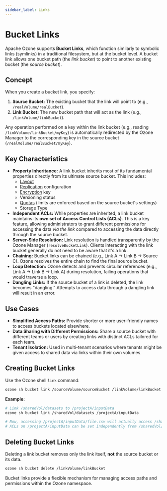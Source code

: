 ```yaml
---
sidebar_label: Links
---
```


# Bucket Links

Apache Ozone supports **Bucket Links**, which function similarly to symbolic links (symlinks) in a traditional filesystem, but at the bucket level. A bucket link allows one bucket path (the *link bucket*) to point to another existing bucket (the *source bucket*).

## Concept

When you create a bucket link, you specify:

1.  **Source Bucket:** The existing bucket that the link will point to (e.g., `/realVolume/realBucket`).
2.  **Link Bucket:** The new bucket path that will act as the link (e.g., `/linkVolume/linkBucket`).

Any operation performed on a key within the link bucket (e.g., reading `/linkVolume/linkBucket/myKey`) is automatically redirected by the Ozone Manager to the corresponding key in the source bucket (`/realVolume/realBucket/myKey`).

## Key Characteristics

*   **Property Inheritance:** A link bucket inherits most of its fundamental properties directly from its ultimate source bucket. This includes:
    *   [Layout](./04-layouts/01-object-store.md)
    *   [Replication](./05-replication.md) configuration
    *   [Encryption](./06-encryption.md) key
    *   Versioning status
    *   [Quotas](./03-quotas.md) (limits are enforced based on the source bucket's settings)
    *   Storage Type
*   **Independent ACLs:** While properties are inherited, a link bucket maintains its **own set of Access Control Lists (ACLs)**. This is a key feature, allowing administrators to grant different permissions for accessing the data *via the link* compared to accessing the data directly through the source bucket.
*   **Server-Side Resolution:** Link resolution is handled transparently by the Ozone Manager (`resolveBucketLink`). Clients interacting with the link bucket generally do not need to be aware that it's a link.
*   **Chaining:** Bucket links can be chained (e.g., Link A -> Link B -> Source C). Ozone resolves the entire chain to find the final source bucket.
*   **Loop Detection:** Ozone detects and prevents circular references (e.g., Link A -> Link B -> Link A) during resolution, failing operations that would traverse a loop.
*   **Dangling Links:** If the source bucket of a link is deleted, the link becomes "dangling." Attempts to access data through a dangling link will result in an error.

## Use Cases

*   **Simplified Access Paths:** Provide shorter or more user-friendly names to access buckets located elsewhere.
*   **Data Sharing with Different Permissions:** Share a source bucket with different teams or users by creating links with distinct ACLs tailored for each team.
*   **Tenant Isolation:** Used in multi-tenant scenarios where tenants might be given access to shared data via links within their own volumes.

## Creating Bucket Links

Use the Ozone shell `link` command:

```bash
ozone sh bucket link /sourceVolume/sourceBucket /linkVolume/linkBucket
```

**Example:**

```bash
# Link /sharedVol/datasets to /projectA/inputData
ozone sh bucket link /sharedVol/datasets /projectA/inputData

# Now, accessing /projectA/inputData/file.csv will actually access /sharedVol/datasets/file.csv
# ACLs on /projectA/inputData can be set independently from /sharedVol/datasets
```

## Deleting Bucket Links

Deleting a link bucket removes only the link itself, **not** the source bucket or its data.

```bash
ozone sh bucket delete /linkVolume/linkBucket
```

Bucket links provide a flexible mechanism for managing access paths and permissions within the Ozone namespace.